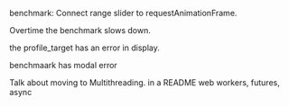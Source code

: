 benchmark: Connect range slider to requestAnimationFrame.

Overtime the benchmark slows down.

the profile_target has an error in display.

benchmaark has modal error

Talk about moving to Multithreading. in a README
web workers, futures, async
